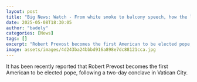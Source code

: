 ```yaml
---
layout: post
title: "Big News: Watch - From white smoke to balcony speech, how the latest pontiff was unveiled"
date: 2025-05-08T18:30:05
author: "badely"
categories: [News]
tags: []
excerpt: "Robert Prevost becomes the first American to be elected pope, following a two-day conclave in Vatican City."
image: assets/images/4d243ba24bbbd916a898e7dc88121cca.jpg
---
```


It has been recently reported that Robert Prevost becomes the first American to be elected pope, following a two-day conclave in Vatican City.

